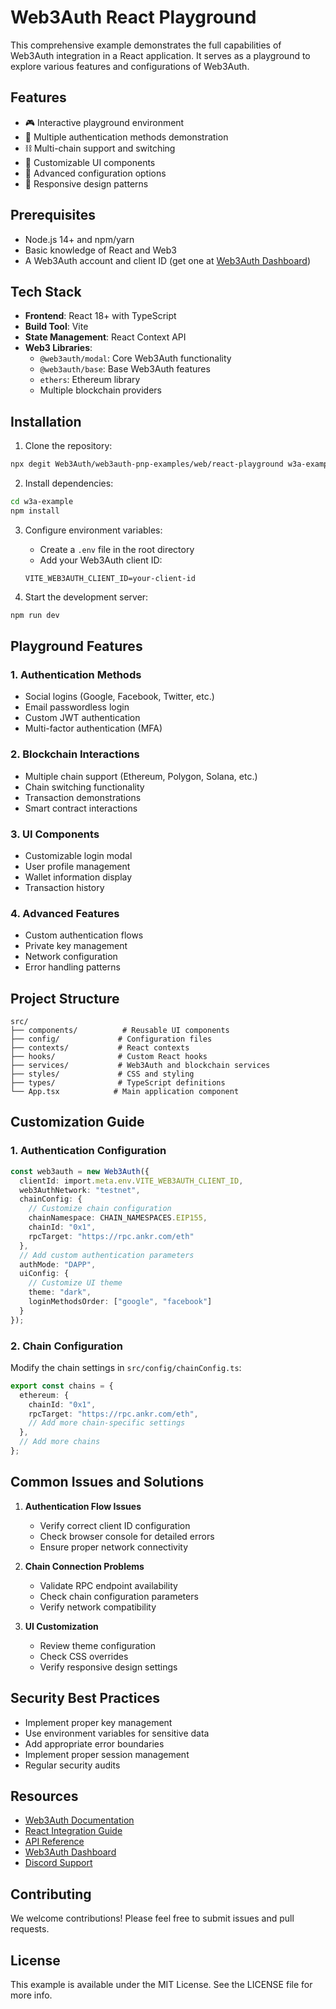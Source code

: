 # Web3Auth React Playground

This comprehensive example demonstrates the full capabilities of Web3Auth integration in a React application. It serves as a playground to explore various features and configurations of Web3Auth.

## Features

- 🎮 Interactive playground environment
- 🔐 Multiple authentication methods demonstration
- ⛓️ Multi-chain support and switching
- 🎨 Customizable UI components
- 🔧 Advanced configuration options
- 📱 Responsive design patterns

## Prerequisites

- Node.js 14+ and npm/yarn
- Basic knowledge of React and Web3
- A Web3Auth account and client ID (get one at [Web3Auth Dashboard](https://dashboard.web3auth.io))

## Tech Stack

- **Frontend**: React 18+ with TypeScript
- **Build Tool**: Vite
- **State Management**: React Context API
- **Web3 Libraries**: 
  - `@web3auth/modal`: Core Web3Auth functionality
  - `@web3auth/base`: Base Web3Auth features
  - `ethers`: Ethereum library
  - Multiple blockchain providers

## Installation

1. Clone the repository:
```bash
npx degit Web3Auth/web3auth-pnp-examples/web/react-playground w3a-example
```

2. Install dependencies:
```bash
cd w3a-example
npm install
```

3. Configure environment variables:
   - Create a `.env` file in the root directory
   - Add your Web3Auth client ID:
   ```
   VITE_WEB3AUTH_CLIENT_ID=your-client-id
   ```

4. Start the development server:
```bash
npm run dev
```

## Playground Features

### 1. Authentication Methods
- Social logins (Google, Facebook, Twitter, etc.)
- Email passwordless login
- Custom JWT authentication
- Multi-factor authentication (MFA)

### 2. Blockchain Interactions
- Multiple chain support (Ethereum, Polygon, Solana, etc.)
- Chain switching functionality
- Transaction demonstrations
- Smart contract interactions

### 3. UI Components
- Customizable login modal
- User profile management
- Wallet information display
- Transaction history

### 4. Advanced Features
- Custom authentication flows
- Private key management
- Network configuration
- Error handling patterns

## Project Structure

```
src/
├── components/          # Reusable UI components
├── config/             # Configuration files
├── contexts/           # React contexts
├── hooks/              # Custom React hooks
├── services/           # Web3Auth and blockchain services
├── styles/             # CSS and styling
├── types/              # TypeScript definitions
└── App.tsx            # Main application component
```

## Customization Guide

### 1. Authentication Configuration
```typescript
const web3auth = new Web3Auth({
  clientId: import.meta.env.VITE_WEB3AUTH_CLIENT_ID,
  web3AuthNetwork: "testnet",
  chainConfig: {
    // Customize chain configuration
    chainNamespace: CHAIN_NAMESPACES.EIP155,
    chainId: "0x1",
    rpcTarget: "https://rpc.ankr.com/eth"
  },
  // Add custom authentication parameters
  authMode: "DAPP",
  uiConfig: {
    // Customize UI theme
    theme: "dark",
    loginMethodsOrder: ["google", "facebook"]
  }
});
```

### 2. Chain Configuration
Modify the chain settings in `src/config/chainConfig.ts`:
```typescript
export const chains = {
  ethereum: {
    chainId: "0x1",
    rpcTarget: "https://rpc.ankr.com/eth",
    // Add more chain-specific settings
  },
  // Add more chains
};
```

## Common Issues and Solutions

1. **Authentication Flow Issues**
   - Verify correct client ID configuration
   - Check browser console for detailed errors
   - Ensure proper network connectivity

2. **Chain Connection Problems**
   - Validate RPC endpoint availability
   - Check chain configuration parameters
   - Verify network compatibility

3. **UI Customization**
   - Review theme configuration
   - Check CSS overrides
   - Verify responsive design settings

## Security Best Practices

- Implement proper key management
- Use environment variables for sensitive data
- Add appropriate error boundaries
- Implement proper session management
- Regular security audits

## Resources

- [Web3Auth Documentation](https://web3auth.io/docs)
- [React Integration Guide](https://web3auth.io/docs/sdk/pnp/web/modal/)
- [API Reference](https://web3auth.io/docs/sdk/pnp/web/modal/#api-reference)
- [Web3Auth Dashboard](https://dashboard.web3auth.io)
- [Discord Support](https://discord.gg/web3auth)

## Contributing

We welcome contributions! Please feel free to submit issues and pull requests.

## License

This example is available under the MIT License. See the LICENSE file for more info.
